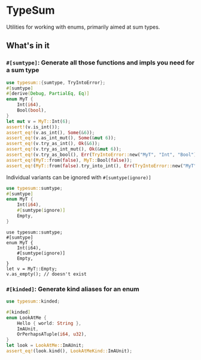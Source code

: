 # TypeSum

Utilities for working with enums, primarily aimed at sum types.

## What's in it

### `#[sumtype]`: Generate all those functions and impls you need for a sum type

```rust
use typesum::{sumtype, TryIntoError};
#[sumtype]
#[derive(Debug, PartialEq, Eq)]
enum MyT {
    Int(i64),
    Bool(bool),
}
let mut v = MyT::Int(6);
assert!(v.is_int());
assert_eq!(v.as_int(), Some(&6));
assert_eq!(v.as_int_mut(), Some(&mut 6));
assert_eq!(v.try_as_int(), Ok(&6));
assert_eq!(v.try_as_int_mut(), Ok(&mut 6));
assert_eq!(v.try_as_bool(), Err(TryIntoError::new("MyT", "Int", "Bool")));
assert_eq!(MyT::from(false), MyT::Bool(false));
assert_eq!(MyT::from(false).try_into_int(), Err(TryIntoError::new("MyT", "Bool", "Int")));
```

Individual variants can be ignored with `#[sumtype(ignore)]`

```rust
use typesum::sumtype;
#[sumtype]
enum MyT {
    Int(i64),
    #[sumtype(ignore)]
    Empty,
}
```

```rust,compile_fail
use typesum::sumtype;
#[sumtype]
enum MyT {
    Int(i64),
    #[sumtype(ignore)]
    Empty,
}
let v = MyT::Empty;
v.as_empty(); // doesn't exist
```

### `#[kinded]`: Generate kind aliases for an enum

```rust
use typesum::kinded;

#[kinded]
enum LookAtMe {
    Hello { world: String },
    ImAUnit,
    OrPerhapsATuple(i64, u32),
}
let look = LookAtMe::ImAUnit;
assert_eq!(look.kind(), LookAtMeKind::ImAUnit);
```
